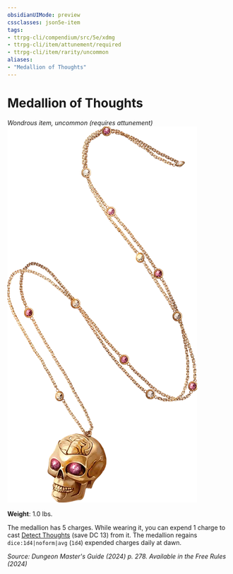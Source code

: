 ```yaml
---
obsidianUIMode: preview
cssclasses: json5e-item
tags:
- ttrpg-cli/compendium/src/5e/xdmg
- ttrpg-cli/item/attunement/required
- ttrpg-cli/item/rarity/uncommon
aliases: 
- "Medallion of Thoughts"
---
```

# Medallion of Thoughts
*Wondrous item, uncommon (requires attunement)*  
![](3-Compendium/items/img/medallion-of-thoughts.webp#right)

**Weight**: 1.0 lbs.

The medallion has 5 charges. While wearing it, you can expend 1 charge to cast [Detect Thoughts](3-Compendium/spells/detect-thoughts-xphb.md) (save DC 13) from it. The medallion regains `dice:1d4|noform|avg` (`1d4`) expended charges daily at dawn.

*Source: Dungeon Master's Guide (2024) p. 278. Available in the Free Rules (2024)*